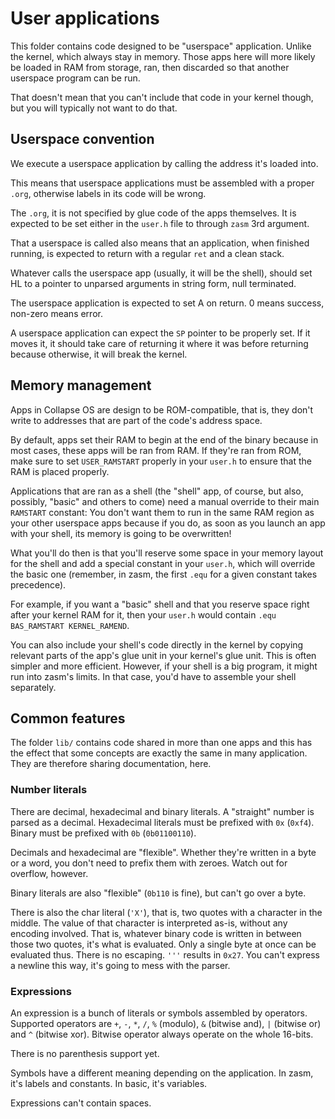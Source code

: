 # User applications

This folder contains code designed to be "userspace" application. Unlike the
kernel, which always stay in memory. Those apps here will more likely be loaded
in RAM from storage, ran, then discarded so that another userspace program can
be run.

That doesn't mean that you can't include that code in your kernel though, but
you will typically not want to do that.

## Userspace convention

We execute a userspace application by calling the address it's loaded into.

This means that userspace applications must be assembled with a proper `.org`,
otherwise labels in its code will be wrong.

The `.org`, it is not specified by glue code of the apps themselves. It is
expected to be set either in the `user.h` file to through `zasm` 3rd argument.

That a userspace is called also means that an application, when finished
running, is expected to return with a regular `ret` and a clean stack.

Whatever calls the userspace app (usually, it will be the shell), should set
HL to a pointer to unparsed arguments in string form, null terminated.

The userspace application is expected to set A on return. 0 means success,
non-zero means error.

A userspace application can expect the `SP` pointer to be properly set. If it
moves it, it should take care of returning it where it was before returning
because otherwise, it will break the kernel.

## Memory management

Apps in Collapse OS are design to be ROM-compatible, that is, they don't write
to addresses that are part of the code's address space.

By default, apps set their RAM to begin at the end of the binary because in
most cases, these apps will be ran from RAM. If they're ran from ROM, make sure
to set `USER_RAMSTART` properly in your `user.h` to ensure that the RAM is
placed properly.

Applications that are ran as a shell (the "shell" app, of course, but also,
possibly, "basic" and others to come) need a manual override to their main
`RAMSTART` constant: You don't want them to run in the same RAM region as your
other userspace apps because if you do, as soon as you launch an app with your
shell, its memory is going to be overwritten!

What you'll do then is that you'll reserve some space in your memory layout for
the shell and add a special constant in your `user.h`, which will override the
basic one (remember, in zasm, the first `.equ` for a given constant takes
precedence).

For example, if you want a "basic" shell and that you reserve space right
after your kernel RAM for it, then your `user.h` would contain
`.equ BAS_RAMSTART KERNEL_RAMEND`.

You can also include your shell's code directly in the kernel by copying
relevant parts of the app's glue unit in your kernel's glue unit. This is often
simpler and more efficient. However, if your shell is a big program, it might
run into zasm's limits. In that case, you'd have to assemble your shell
separately.

## Common features

The folder `lib/` contains code shared in more than one apps and this has the
effect that some concepts are exactly the same in many application. They are
therefore sharing documentation, here.

### Number literals

There are decimal, hexadecimal and binary literals. A "straight" number is
parsed as a decimal. Hexadecimal literals must be prefixed with `0x` (`0xf4`).
Binary must be prefixed with `0b` (`0b01100110`).

Decimals and hexadecimal are "flexible". Whether they're written in a byte or
a word, you don't need to prefix them with zeroes. Watch out for overflow,
however.

Binary literals are also "flexible" (`0b110` is fine), but can't go over a byte.

There is also the char literal (`'X'`), that is, two quotes with a character in
the middle. The value of that character is interpreted as-is, without any
encoding involved. That is, whatever binary code is written in between those
two quotes, it's what is evaluated. Only a single byte at once can be evaluated
thus. There is no escaping. `'''` results in `0x27`. You can't express a newline
this way, it's going to mess with the parser.

### Expressions

An expression is a bunch of literals or symbols assembled by operators.
Supported operators are `+`, `-`, `*`, `/`, `%` (modulo), `&` (bitwise and),
`|` (bitwise or) and `^` (bitwise xor). Bitwise operator always operate on
the whole 16-bits.

There is no parenthesis support yet.

Symbols have a different meaning depending on the application. In zasm, it's
labels and constants. In basic, it's variables.

Expressions can't contain spaces.
